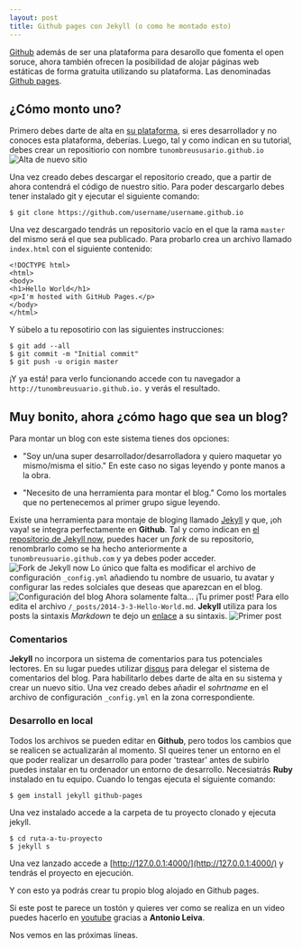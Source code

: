 ```yaml
---
layout: post
title: Github pages con Jekyll (o como he montado esto)
---
```

[Github](http://github.com) además de ser una plataforma para desarollo que fomenta el open soruce, ahora también ofrecen la posibilidad de alojar páginas web estáticas de forma gratuita utilizando su plataforma. Las denominadas [Github pages](https://pages.github.com/).
## ¿Cómo monto uno?
 Primero debes darte de alta en [su plataforma](http://github.com), si eres desarrollador y no conoces esta plataforma, deberías. Luego, tal y como indican en su tutorial, debes crear un repositiorio con nombre `tunombreususario.github.io`![Alta de nuevo sitio](https://pages.github.com/images/user-repo@2x.png  "Alta de nuevo sitio")

Una vez creado debes descargar el repositorio creado, que a partir de ahora contendrá el código de nuestro sitio. Para poder descargarlo debes tener instalado git y ejecutar el siguiente comando:
~~~
$ git clone https://github.com/username/username.github.io
~~~
Una vez descargado tendrás un repositorio vacío en el que la rama `master` del mismo será el que sea publicado. Para probarlo crea un archivo llamado `index.html` con el siguiente contenido:
~~~
<!DOCTYPE html>
<html>
<body>
<h1>Hello World</h1>
<p>I'm hosted with GitHub Pages.</p>
</body>
</html>
~~~
Y súbelo a tu reposotirio con las siguientes instrucciones:
~~~
$ git add --all
$ git commit -m "Initial commit"
$ git push -u origin master
~~~
¡Y ya está! para verlo funcionando accede con tu navegador a `http://tunombreusuario.github.io.` y verás el resultado.
## Muy bonito, ahora ¿cómo hago que sea un blog?
Para montar un blog con este sistema tienes dos opciones:

- "Soy un/una super desarrollador/desarrolladora y  quiero maquetar yo mismo/misma el sitio." En este caso no sigas leyendo y ponte manos a la obra.

- "Necesito de una herramienta para montar el blog." Como los mortales que no pertenecemos al primer grupo sigue leyendo.

Existe una herramienta para montaje de bloging llamado [Jekyll](https://jekyllrb.com/) y que, ¡oh vaya! se integra perfectamente en **Github**. 
Tal y como indican en [el repositorio de Jekyll now](https://github.com/barryclark/jekyll-now), puedes hacer un *fork* de su repositorio, renombrarlo como se ha hecho anteriormente a `tunombreusuario.github.com` y ya debes poder acceder.
![Fork de Jekyll now](https://raw.githubusercontent.com/44r0n/44r0n.github.io/master/images/step1.gif  "Fork de Jekyll now")
Lo único que falta es modificar el archivo de configuración `_config.yml` añadiendo tu nombre de usuario, tu avatar y configurar las redes solciales que deseas que aparezcan en el blog.
![Configuración del blog](https://raw.githubusercontent.com/44r0n/44r0n.github.io/master/images/config.png  "Configuración del blog")
Ahora solamente falta... ¡Tu primer post! Para ello edita el archivo `/_posts/2014-3-3-Hello-World.md`. **Jekyll** utiliza para los posts la sintaxis *Markdown* te dejo un [enlace](https://github.com/adam-p/markdown-here/wiki/Markdown-Cheatsheet)  a su sintaxis.
![Primer post](https://raw.githubusercontent.com/44r0n/44r0n.github.io/master/images/first-post.png  "Primer post")
### Comentarios
**Jekyll** no incorpora un sistema de comentarios para tus potenciales lectores. En su lugar puedes utilizar [disqus](http://disqus.com) para delegar el sistema de comentarios del blog. Para habilitarlo debes darte de alta en su sistema y crear un nuevo sitio. Una vez creado debes añadir el *sohrtname* en el archivo de configuración `_config.yml` en la zona correspondiente.
### Desarrollo en local
Todos los archivos se pueden editar en **Github**, pero todos los cambios que se realicen se actualizarán al momento. SI queires tener un entorno en el que poder realizar un desarrollo para poder 'trastear' antes de subirlo puedes instalar en tu ordenador un entorno de desarrollo. Necesiatrás **Ruby** instalado en tu equipo. Cuando lo tengas ejecuta el siguiente comando:
~~~
$ gem install jekyll github-pages
~~~
Una vez instalado accede a la carpeta de tu proyecto clonado y ejecuta jekyll.
~~~
$ cd ruta-a-tu-proyecto
$ jekyll s
~~~
Una vez lanzado accede a [http://127.0.0.1:4000/](http://127.0.0.1:4000/) y tendrás el proyecto en ejecución.

Y con esto ya podrás crear tu propio blog alojado en Github pages.

Si este post te parece un tostón y quieres ver como se realiza en un video puedes hacerlo en [youtube](https://www.youtube.com/watch?v=lsvRyE5tPQQ&t=681s)  gracias a **Antonio Leiva**.

Nos vemos en las próximas líneas.